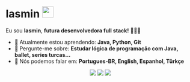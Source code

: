 # Iasmin <img src="https://github.com/TheDudeThatCode/TheDudeThatCode/blob/master/Assets/Mario_Hello_Big.gif" width="30px">

Eu sou <strong>Iasmin</strong>, <strong>futura desenvolvedora full stack!</strong> 👨🏻‍💻 

- 🚀 Atualmente estou aprendendo: <strong>Java, Python, Git</strong> 
- 💬 Pergunte-me sobre: <strong>Estudar lógica de programação com Java, ballet, series turcas...</strong>
- 📣 Nós podemos falar em: <strong>Portugues-BR, English, Espanhol, Türkçe</strong>

<div align="center">

  <a href="#" alt="Gmail">
    <img src="https://img.shields.io/badge/-Gmail-FF0000?style=flat-square&labelColor=FF0000&logo=gmail&logoColor=white&link=ia.smincodes@gmail.com"/></a>

  <a href="#" alt="Linkedin">
    <img src="https://img.shields.io/badge/-Linkedin-0e76a8?style=flat-square&logo=Linkedin&logoColor=white&link=https://www.linkedin.com/in/iasminsantiago/" /></a>

  <a href="#" alt="Instagram">
    <img src="https://img.shields.io/badge/-Instagram-DF0174?style=flat-square&labelColor=DF0174&logo=instagram&logoColor=white&link=LINK-DO-SEU-INSTAGRAM"/></a>

</div>
